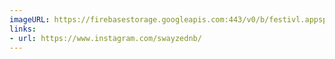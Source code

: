 ```yaml
---
imageURL: https://firebasestorage.googleapis.com:443/v0/b/festivl.appspot.com/o/userContent%2F73E08329-268E-4DAB-BFDD-AAADBD283BFE.png?alt=media&token=f2f34f92-97e7-45bc-8d9d-818e7d229534
links:
- url: https://www.instagram.com/swayzednb/
---
```

